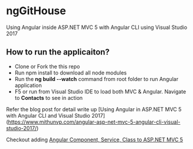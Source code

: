 # ngGitHouse
Using Angular inside ASP.NET MVC 5 with Angular CLI using Visual Studio 2017

## How to run the applicaiton?
* Clone or Fork the this repo
* Run npm install to download all node modules
* Run the **ng build --watch** command from root folder to run Angular application
* F5 or run from Visual Studio IDE to load both MVC & Angular. Navigate to **Contacts** to see in action

Refer the blog post for detail write up [Using Angular in ASP.NET MVC 5 with Angular CLI and Visual Studio 2017] (https://www.mithunvp.com/angular-asp-net-mvc-5-angular-cli-visual-studio-2017/) 

Checkout adding [Angular Component, Service, Class to ASP.NET MVC 5](https://www.mithunvp.com/adding-angular-component-service-class-to-asp-net-mvc-5/)
